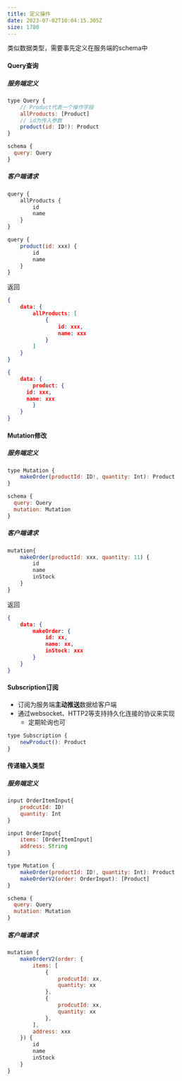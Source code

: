 ```yaml
---
title: 定义操作
date: 2023-07-02T10:04:15.305Z
size: 1780
---
```

类似数据类型，需要事先定义在服务端的schema中

#### Query查询

##### 服务端定义

```javascript
type Query {
	// Product代表一个操作字段
	allProducts: [Product]
	// id为传入参数  
	product(id: ID!): Product
}

schema {
  query: Query
}
```

##### 客户端请求

```javascript
query {
	allProducts {
		id
		name
	}
}

query {
	product(id: xxx) {
		id
		name
	}
}
```

返回

```json
{
	data: {
		allProducts: [
			{
				id: xxx,
				name: xxx
			}
		]
	}
}

{
	data: {
		product: {
      id: xxx,
      name: xxx
		}
	}
}
```

#### Mutation修改

##### 服务端定义

```javascript
type Mutation {
	makeOrder(productId: ID!, quantity: Int): Product
}

schema {
  query: Query
  mutation: Mutation
}
```

##### 客户端请求

```javascript
mutation{
	makeOrder(productId: xxx, quantity: 11) {
		id
		name
		inStock
	}
}
```

返回

```json
{
	data: {
		makeOrder: {
			id: xx,
			name: xx,
			inStock: xxx
		}
	}
}
```

#### Subscription订阅

- 订阅为服务端**主动推送**数据给客户端
- 通过websocket、HTTP2等支持持久化连接的协议来实现
  - 定期轮询也可

```javascript
type Subscription {
	newProduct(): Product
}
```

#### 传递输入类型

##### 服务端定义

```javascript
input OrderItemInput{
	prodcutId: ID!
	quantity: Int
}

input OrderInput{
	items: [OrderItemInput]
	address: String
}

type Mutation {
	makeOrder(productId: ID!, quantity: Int): Product
	makeOrderV2(order: OrderInput): [Product]
}

schema {
  query: Query
  mutation: Mutation
}
```

##### 客户端请求

```javascript
mutation {
	makeOrderV2(order: {
		items: [
			{
				prodcutId: xx,
				quantity: xx
			},
			{
				prodcutId: xx,
				quantity: xx
			},
		],
		address: xxx
	}) {
		id
		name 
		inStock
	}
}
```

